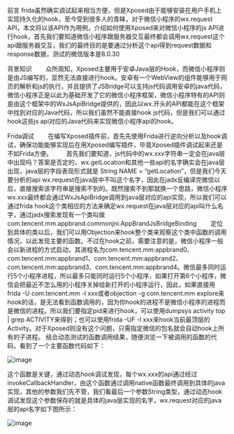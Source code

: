 前言
  frida虽然确实调试起来相当方便，但是Xposed由于能够安装在用户手机上实现持久化的hook，至今受到很多人的青睐，对于微信小程序的wx.request API，本文将以该API作为用例，介绍如何使用Xposed来对微信小程序的js API进行hook，首先我们要知道微信小程序跟服务器交互最终都会调用wx.request这个api跟服务器交互，我们的最终目的是要通过分析这个api得到request数据和response数据，测试的微信版本是8.0.30

背景知识
  众所周知，Xposed主要用于安卓Java层的Hook，而微信小程序则是由JS编写的，显然无法直接进行hook。安卓有一个WebView的组件能够用于网页的解析和js的执行，并且提供了JSBridge可以支持js代码调用安卓的java代码，微信小程序正是以此为基础开发了它的微信小程序框架，微信小程序特有的API则是由这个框架中的WxJsApiBridge提供的，因此以wx.开头的API都能在这个框架中找到对应的Java代码，所以我们虽然不能直接hook js代码，但是我们可以通过hook这些js api对应的Java代码来实现微信小程序api的hook。

Frida调试
  在编写Xposed插件前，首先先使用Frida进行逆向分析以及hook调试，确保功能能够实现后在用Xposed编写插件，毕竟Xposed插件调试起来还是不如Frida方便。
  首先我们要知道，js代码中的wx.xxx字符串一定会在java层中出现吗？答案是否定的，wx.getLocation和其他一些api的名字确实会在java层出现，java层的字段表现形式就是 String NAME = “getLocation”，但是我们今天要分析的api wx.request在java层中不叫这个名字，因此在jadx反编译完微信以后，直接搜索该字符串是搜索不到的。既然搜索不到那就换一个思路，微信小程序wx.xxx最终都会通过WxJsApiBridge调用到java层对应的api实现，所以我们可以通过frida hook这个类相应的方法来确定wx.request在java层对应的api叫什么名字，通过jadx搜索发现有一个类叫做com.tencent.mm.appbrand.commonjni.AppBrandJsBridgeBinding
  定位到具体的类以后，我们可以用Objection来hook整个类来观察这个类中函数的调用情况，以此发现主要的函数。不过在hook之前，需要注意的是，微信小程序一般会以新进程的方式启动，其进程名为com.tencent.mm:appbrand0、com.tencent.mm:appbrand1、com.tencent.mm:appbrand2、com.tencent.mm:appbrand3、com.tencent.mm:appbrand4。微信最多同时运行5个小程序进程，所以最多只能同时运行5个小程序，如果打开第6个小程序，微信会把最近不怎么用的小程序关掉给新打开的小程序运行，因此，如果直接用frida -U com.tencent.mm -l xxx或者objection -g com.tencent.mm explore来hook的话，是无法看到函数调用的，因为你hook的进程不是微信小程序的进程而是微信的进程。所以我们要指定pid来进行hook，可以使用dumpsys activity top | grep ACTIVITY来得到；也可以使用frida -UF -l xxx来hook当前最顶层的Activity。对于Xposed则没有这个问题，只需指定微信的包名就会自动hook上所有的子进程。
结合动态测试的函数调用结果，随便浏览一下被调用的函数的代码，看到了一个主要函数代码如下：

![image](https://user-images.githubusercontent.com/26925472/227839151-2dbbc19d-124b-4a75-8042-34aa91cb5069.png)

这个函数是关键，通过动态hook调试发现，每个wx.xxx的api通过经过invokeCallbackHandler，由这个函数通过调用native函数最终调用到具体的java实现，其他的参数我们先不管，我们看最后一个参数String类型，通过动态hook调试发现这个参数保存的就是具体的java层实现的名字，wx.request对应的java层的api名字如下图所示：

![image](https://user-images.githubusercontent.com/26925472/227839256-06d829ef-229f-4615-b7d4-3df2eff492ee.png)



